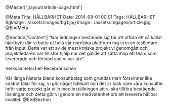 @Master['_layout/article-page.html'] 

@Meta
Title: HÅLLBARHET
Date: 2014-08-01 00:01
Tags: HÅLLBARHET
BgImage : /assets/images/bg1.jpg
Image : /assets/imgages/article.jpg
@EndMeta

@Section['Content']
”När ledningen bestämde sig för att utföra ett så kallat hjärtbyte där vi bytte ut hela vår nordiska plattform tog vi in en testledare från Input. Detta var ett av de mest kritiska projekt vi genomgått och projektledaren var till stor hjälp när det gällde att sätta ihop ett team som levererade och förstod vad vi var ute”
 
Verksamhetschef-Resebranschen
 
Vår långa historia
bland konsultbolag som grundas men försvinner lika snabbt talar för sig, vi gör något hållbart och det är tack vare våra konsulter. Inför varje projekt går vi in med inställningen att vi ska tillföra bestående lösningar och detta gör vi genom en medvetenhet om att leverera hållbar kvalitet.
@EndSection
